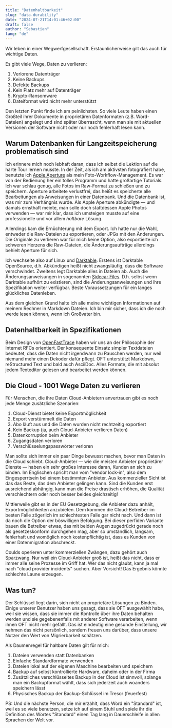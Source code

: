 ```yaml
---
title: "Datenhaltbarkeit"
slug: "data-durability"
date: "2024-07-21T14:01:46+02:00"
draft: false
author: "Sebastian"
lang: "de"
---
```


Wir leben in einer Wegwerfgesellschaft. Erstaunlicherweise gilt das auch für wichtige Daten.

Es gibt viele Wege, Daten zu verlieren:

1. Verlorene Datenträger
2. Keine Backups
3. Defekte Backups
4. Kein Platz mehr auf Datenträger
5. Krypto-Ransomware
6. Dateiformat wird nicht mehr unterstützt

Den letzten Punkt finde ich am peinlichsten. So viele Leute haben einen Großteil ihrer Dokumente in proprietären Datenformaten (z.B. Word-Dateien) angelegt und sind später überrascht, wenn man sie mit aktuellen Versionen der Software nicht oder nur noch fehlerhaft lesen kann.

## Warum Datenbanken für Langzeitspeicherung problematisch sind

Ich erinnere mich noch lebhaft daran, dass ich selbst die Lektion auf die harte Tour lernen musste. In der Zeit, als ich am aktivsten fotografiert habe, benutzte ich [Apple Aperture](https://en.wikipedia.org/wiki/Aperture_(software)) als mein Foto-Workflow-Management. Es war von der Bedienung her ein tolles Programm und hatte großartige Tutorials. Ich war schlau genug, alle Fotos im Raw-Format zu schießen und zu speichern. Aperture arbeitete verlustfrei, das heißt es speicherte alle Bearbeitungen als Anweisungen in einer Datenbank. Und die Datenbank ist, was mir zum Verhängnis wurde. Als Apple Aperture abkündigte — und damals ernsthaft meinte, man solle doch stattdessen Apple Photos verwenden — war mir klar, dass ich umsteigen musste auf eine professionelle und vor allem _haltbare_ Lösung.

Allerdings kam die Ernüchterung mit dem Export. Ich hatte nur die Wahl, entweder die Raw-Dateien zu exportieren, oder JPGs mit den Änderungen. Die Originale zu verlieren war für mich keine Option, also exportierte ich schweren Herzens die Raw-Dateien, die Änderungsaufträge allerdings behielt Aperture für sich.

Ich wechselte also auf Linux und [Darktable](https://www.darktable.org/). Erstens ist Darktable OpenSource, d.h. Abkündigen heißt nicht zwangsläufig, dass die Software verschwindet. Zweitens legt Darktable alles in Dateien ab. Auch die Änderungsanweisungen in sogenannten [Sidecar Files](https://docs.darktable.org/usermanual/4.0/en/overview/sidecar-files/sidecar/). D.h. selbst wenn Darktable aufhört zu existieren, sind die Änderungsanweisungen und ihre Spezifikation weiter verfügbar. Beste Voraussetzungen für ein langes glückliches Datenleben.

Aus dem gleichen Grund halte ich alle meine wichtigen Informationen auf meinem Rechner in Markdown Dateien. Ich bin mir sicher, dass ich die noch werde lesen können, wenn ich Großvater bin.

## Datenhaltbarkeit in Spezifikationen

Beim Design von [OpenFastTrace](https://github.com/itsallcode/openfasttrace) haben wir uns an der Philosophie der Internet RFCs orientiert. Der konsequente Einsatz simpler Textdateien bedeutet, dass die Daten nicht irgendwann zu Rauschen werden, nur weil niemand mehr einen Dekoder dafür pflegt. OFT unterstützt Markdown, reStructured Text und bald auch AsciiDoc. Alles Formate, die mit absolut jedem Texteditor gelesen und bearbeitet werden können.

## Die Cloud - 1001 Wege Daten zu verlieren

Für Menschen, die ihre Daten Cloud-Anbietern anvertrauen gibt es noch jede Menge zusätzliche Szenarien:

1. Cloud-Dienst bietet keine Exportmöglichkeit
2. Export verstümmelt die Daten
3. Abo läuft aus und die Daten wurden nicht rechtzeitig exportiert
4. Kein Backup (ja, auch Cloud-Anbieter verlieren Daten)
5. Datenkorruption beim Anbieter
6. Zugangsdaten verloren
7. Verschlüsselungspasswörter verloren

Man sollte sich immer ein paar Dinge bewusst machen, bevor man Daten in die Cloud schiebt. Cloud-Anbieter — wie die meisten Anbieter proprietärer Dienste — haben ein sehr großes Interesse daran, Kunden an sich zu binden. Im Englischen spricht man vom "vendor lock-in", also dem Eingesperrtsein bei einem bestimmten Anbieter. Aus kommerzieller Sicht ist das das Beste, das dem Anbieter gelingen kann. Sind die Kunden erst ausreichend abhängig, kann man die Preise drastisch erhöhen, die Qualität verschlechtern oder noch besser beides gleichzeitig!

Mittlerweile gibt es in der EU Gesetzgebung, die Anbieter dazu anhält, Exportmöglichkeiten anzubieten. Dem kommen die Cloud-Betreiber im besten Falle zögerlich im schlechtesten Falle gar nicht nach. Und dann ist da noch die Option der böswilligen Befolgung. Bei dieser perfiden Variante bauen die Betreiber etwas, das mit beiden Augen zugedrückt gerade noch als gesetzeskonform durchgehen mag, aber so umständlich, langsam, fehlerhaft und womöglich noch kostenpflichtig ist, dass es Kunden von einer Datenmigration  abschreckt.

Coulds operieren unter kommerziellen Zwängen, dazu gehört auch Sparzwang. Nur weil ein Cloud-Anbieter groß ist, heißt das nicht, dass er immer alle seine Prozesse im Griff hat. Wer das nicht glaubt, kann ja mal nach "cloud provider incidents" suchen. Aber Vorsicht! Das Ergebnis könnte schlechte Laune erzeugen.

## Was tun?

Der Schlüssel liegt darin, sich nicht an proprietäre Lösungen zu Binden. Einige unserer Benutzer haben uns gesagt, dass sie OFT ausgewählt habe, weil sie wissen, dass sie immer die Kontrolle über ihre Daten behalten werden und sie gegebenenfalls mit anderer Software verarbeiten, wenn ihnen OFT nicht mehr gefällt. Das ist eindeutig eine gesunde Einstellung, wir nehmen das nicht persönlich, sondern freuen uns darüber, dass unsere Nutzer den Wert von Migrierbarkeit schätzen.

Als Daumenregel für haltbare Daten gilt für mich:

1. Dateien verwenden statt Datenbanken
2. Einfache Standardformate verwenden
3. Dateien lokal auf der eigenen Maschine bearbeiten und speichern
4. Backup auf selbst kontrollierte Hardware, daheim oder in der Firma
5. Zusätzliches verschlüsseltes Backup in der Cloud ist sinnvoll, solange man ein Backupformat wählt, dass sich jederzeit auch woanders speichern lässt
6. Physisches Backup der Backup-Schlüssel im Tresor (feuerfest)

PS: Und die nächste Person, die mir erzählt, dass Word ein "Standard" ist, weil es so viele benutzen, setze ich auf einem Stuhl und spiele ihr die Definition des Wortes "Standard" einen Tag lang in Dauerschleife in allen Sprachen der Welt vor.